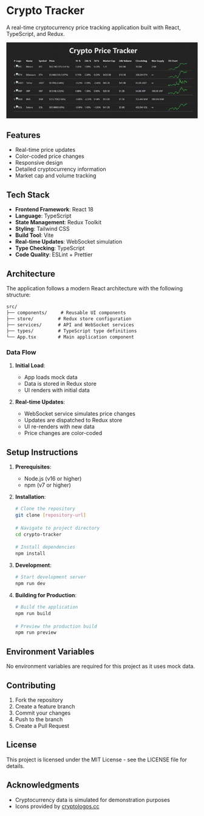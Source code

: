 # Crypto Tracker

A real-time cryptocurrency price tracking application built with React, TypeScript, and Redux.

![Crypto Tracker Demo](demo.gif)

## Features

- Real-time price updates
- Color-coded price changes
- Responsive design
- Detailed cryptocurrency information
- Market cap and volume tracking

## Tech Stack

- **Frontend Framework**: React 18
- **Language**: TypeScript
- **State Management**: Redux Toolkit
- **Styling**: Tailwind CSS
- **Build Tool**: Vite
- **Real-time Updates**: WebSocket simulation
- **Type Checking**: TypeScript
- **Code Quality**: ESLint + Prettier

## Architecture

The application follows a modern React architecture with the following structure:

```
src/
├── components/     # Reusable UI components
├── store/         # Redux store configuration
├── services/      # API and WebSocket services
├── types/         # TypeScript type definitions
└── App.tsx        # Main application component
```

### Data Flow

1. **Initial Load**:
   - App loads mock data
   - Data is stored in Redux store
   - UI renders with initial data

2. **Real-time Updates**:
   - WebSocket service simulates price changes
   - Updates are dispatched to Redux store
   - UI re-renders with new data
   - Price changes are color-coded

## Setup Instructions

1. **Prerequisites**:
   - Node.js (v16 or higher)
   - npm (v7 or higher)

2. **Installation**:
   ```bash
   # Clone the repository
   git clone [repository-url]

   # Navigate to project directory
   cd crypto-tracker

   # Install dependencies
   npm install
   ```

3. **Development**:
   ```bash
   # Start development server
   npm run dev
   ```

4. **Building for Production**:
   ```bash
   # Build the application
   npm run build

   # Preview the production build
   npm run preview
   ```

## Environment Variables

No environment variables are required for this project as it uses mock data.

## Contributing

1. Fork the repository
2. Create a feature branch
3. Commit your changes
4. Push to the branch
5. Create a Pull Request

## License

This project is licensed under the MIT License - see the LICENSE file for details.

## Acknowledgments

- Cryptocurrency data is simulated for demonstration purposes
- Icons provided by [cryptologos.cc](https://cryptologos.cc)
